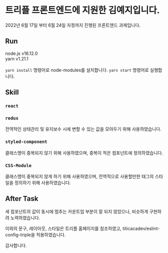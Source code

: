 # 트리플 프론트엔드에 지원한 김예지입니다.

2022년 6월 17일 부터 6월 24일 자정까지 진행된 프론트엔드 과제입니다.

## Run

node.js v16.12.0\
yarn v1.21.1\
\
`yarn install` 명령어로 node-modules를 설치합니다.
`yarn start` 명령어로 실행합니다.

## Skill
### `react`

### `redux`
전역적인 상태관리 및 유지보수 시에 변할 수 있는 값을 모아두기 위해 사용하였습니다.


### `styled-component`
클래스명이 중복되지 않기 위해 사용하였으며, 중복이 적은 컴포넌트에 정의하였습니다.


### `CSS-Module`
클래스명이 중복되지 않게 하기 위해 사용하였으며, 전역적으로 사용할만한 태그의 스타일을 정의하기 위해 사용하였습니다.

## After Task

세 컴포넌트의 값이 동시에 멈추는 카운트업 부분이 잘 되지 않았으나, 비슷하게 구현하려 노력하였습니다.

이외의 문구, 레이아웃, 스타일은 트리플 홈페이지를 참조하였고, titicacadev/eslint-config-triple을 적용하였습니다.

감사합니다.
